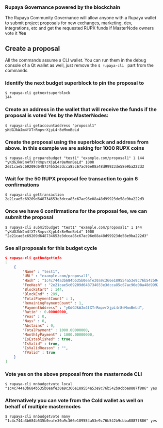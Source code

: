 ### Rupaya Governance powered by the blockchain

The Rupaya Community Governance will allow anyone with a Rupaya wallet to submit project proposals for new exchanges, marketing, dev, integrations, etc and get the requested RUPX funds if MasterNode owners vote it **Yes**

## Create a proposal

All the commands assume a CLI wallet. You can run them in the debug console of a Qt wallet as well, just remove the `$ rupaya-cli ` part from the commands.

### Identify the next budget superblock to pin the proposal to

```
$ rupaya-cli getnextsuperblock
144
```

### Create an address in the wallet that will receive the funds if the proposal is voted Yes by the MasterNodes:
```
$ rupaya-cli getaccountaddress "proposal1"
yKdGJkWJm4fXTrRmpvrXjpL4r8eMnnBeLd
```

### Create the proposal using the superblock and address from above. In this example we are asking for 1000 RUPX coins
```
$ rupaya-cli preparebudget "test1" "example.com/proposal1" 1 144 "yKdGJkWJm4fXTrRmpvrXjpL4r8eMnnBeLd" 1000
2e21cae5c69209d648734653e3dcca85c67ac96e08a48d99923de58e9ba222d3
```

### Wait for the 50 RUPX proposal fee transaction to gain 6 confirmations
```
$ rupaya-cli gettransaction 2e21cae5c69209d648734653e3dcca85c67ac96e08a48d99923de58e9ba222d3
```

### Once we have 6 confirmations for the proposal fee, we can submit the proposal
```
$ rupaya-cli submitbudget "test1" "example.com/proposal1" 1 144 "yKdGJkWJm4fXTrRmpvrXjpL4r8eMnnBeLd" 1000 "2e21cae5c69209d648734653e3dcca85c67ac96e08a48d99923de58e9ba222d3"
```

### See all proposals for this budget cycle
```json
$ rupaya-cli getbudgetinfo
[
    {
        "Name" : "test1",
        "URL" : "example.com/proposal1",
        "Hash" : "1c4c744a3b684b535b0eafe30a9c366e189554a53e9c76b542b9cbba8887f886",
        "FeeHash" : "2e21cae5c69209d648734653e3dcca85c67ac96e08a48d99923de58e9ba222d3",
        "BlockStart" : 144,
        "BlockEnd" : 289,
        "TotalPaymentCount" : 1,
        "RemainingPaymentCount" : 1,
        "PaymentAddress" : "yKdGJkWJm4fXTrRmpvrXjpL4r8eMnnBeLd",
        "Ratio" : 0.00000000,
        "Yeas" : 0,
        "Nays" : 0,
        "Abstains" : 0,
        "TotalPayment" : 1000.00000000,
        "MonthlyPayment" : 1000.00000000,
        "IsEstablished" : true,
        "IsValid" : true,
        "IsValidReason" : "",
        "fValid" : true
    }
]
```

### Vote yes on the above proposal from the masternode CLI
```
$ rupaya-cli mnbudgetvote local "1c4c744a3b684b535b0eafe30a9c366e189554a53e9c76b542b9cbba8887f886" yes
```

### Alternatively you can vote from the Cold wallet as well on behalf of multiple masternodes
```
$ rupaya-cli mnbudgetvote many "1c4c744a3b684b535b0eafe30a9c366e189554a53e9c76b542b9cbba8887f886" yes
```




